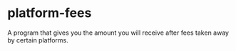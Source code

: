 # platform-fees
A program that gives you the amount you will receive after fees taken away by certain platforms.
